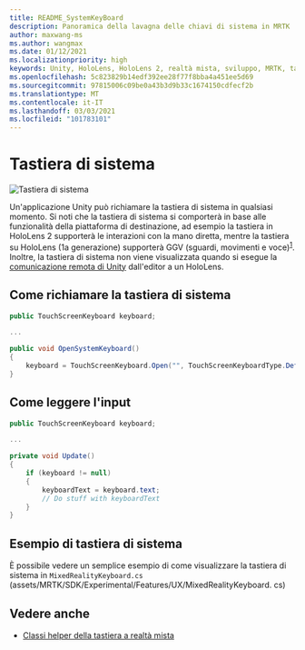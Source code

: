 ```yaml
---
title: README_SystemKeyBoard
description: Panoramica della lavagna delle chiavi di sistema in MRTK
author: maxwang-ms
ms.author: wangmax
ms.date: 01/12/2021
ms.localizationpriority: high
keywords: Unity, HoloLens, HoloLens 2, realtà mista, sviluppo, MRTK, tastiera di sistema,
ms.openlocfilehash: 5c823829b14edf392ee28f77f8bba4a451ee5d69
ms.sourcegitcommit: 97815006c09be0a43b3d9b33c1674150cdfecf2b
ms.translationtype: MT
ms.contentlocale: it-IT
ms.lasthandoff: 03/03/2021
ms.locfileid: "101783101"
---
```

# <a name="system-keyboard"></a>Tastiera di sistema

![Tastiera di sistema](Images/SystemKeyboard/MRTK_SystemKeyboard_Main.png)

Un'applicazione Unity può richiamare la tastiera di sistema in qualsiasi momento. Si noti che la tastiera di sistema si comporterà in base alle funzionalità della piattaforma di destinazione, ad esempio la tastiera in HoloLens 2 supporterà le interazioni con la mano diretta, mentre la tastiera su HoloLens (1a generazione) supporterà GGV (sguardi, movimenti e voce)<sup>[1](https://docs.microsoft.com/windows/mixed-reality/gaze)</sup>. Inoltre, la tastiera di sistema non viene visualizzata quando si esegue la [comunicazione remota di Unity](Tools/HolographicRemoting.md) dall'editor a un HoloLens.

## <a name="how-to-invoke-the-system-keyboard"></a>Come richiamare la tastiera di sistema

```c#
public TouchScreenKeyboard keyboard;

...

public void OpenSystemKeyboard()
{
    keyboard = TouchScreenKeyboard.Open("", TouchScreenKeyboardType.Default, false, false, false, false);
}
```

## <a name="how-to-read-the-input"></a>Come leggere l'input

```c#
public TouchScreenKeyboard keyboard;

...

private void Update()
{
    if (keyboard != null)
    {
        keyboardText = keyboard.text;
        // Do stuff with keyboardText
    }
}
```

## <a name="system-keyboard-example"></a>Esempio di tastiera di sistema

È possibile vedere un semplice esempio di come visualizzare la tastiera di sistema in `MixedRealityKeyboard.cs` (assets/MRTK/SDK/Experimental/Features/UX/MixedRealityKeyboard. cs)

## <a name="see-also"></a>Vedere anche

- [Classi helper della tastiera a realtà mista](Experimental/MixedRealityKeyboard/README_MixedRealityKeyboard.md)
